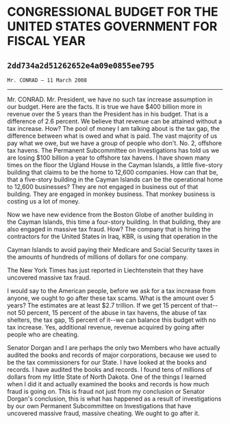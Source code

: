 # CONGRESSIONAL BUDGET FOR THE UNITED STATES GOVERNMENT FOR FISCAL YEAR
## `2dd734a2d51262652e4a09e0855ee795`
`Mr. CONRAD — 11 March 2008`

---


Mr. CONRAD. Mr. President, we have no such tax increase assumption in 
our budget. Here are the facts. It is true we have $400 billion more in 
revenue over the 5 years than the President has in his budget. That is 
a difference of 2.6 percent. We believe that revenue can be attained 
without a tax increase. How? The pool of money I am talking about is 
the tax gap, the difference between what is owed and what is paid. The 
vast majority of us pay what we owe, but we have a group of people who 
don't. No. 2, offshore tax havens. The Permanent Subcommittee on 
Investigations has told us we are losing $100 billion a year to 
offshore tax havens. I have shown many times on the floor the Ugland 
House in the Cayman Islands, a little five-story building that claims 
to be the home to 12,600 companies. How can that be, that a five-story 
building in the Cayman Islands can be the operational home to 12,600 
businesses? They are not engaged in business out of that building. They 
are engaged in monkey business. That monkey business is costing us a 
lot of money.

Now we have new evidence from the Boston Globe of another building in 
the Cayman Islands, this time a four-story building. In that building, 
they are also engaged in massive tax fraud. How? The company that is 
hiring the contractors for the United States in Iraq, KBR, is using 
that operation in the


Cayman Islands to avoid paying their Medicare and Social Security taxes 
in the amounts of hundreds of millions of dollars for one company.

The New York Times has just reported in Liechtenstein that they have 
uncovered massive tax fraud.

I would say to the American people, before we ask for a tax increase 
from anyone, we ought to go after these tax scams. What is the amount 
over 5 years? The estimates are at least $2.7 trillion. If we get 15 
percent of that--not 50 percent, 15 percent of the abuse in tax havens, 
the abuse of tax shelters, the tax gap, 15 percent of it--we can 
balance this budget with no tax increase. Yes, additional revenue, 
revenue acquired by going after people who are cheating.

Senator Dorgan and I are perhaps the only two Members who have 
actually audited the books and records of major corporations, because 
we used to be the tax commissioners for our State. I have looked at the 
books and records. I have audited the books and records. I found tens 
of millions of dollars from my little State of North Dakota. One of the 
things I learned when I did it and actually examined the books and 
records is how much fraud is going on. This is fraud not just from my 
conclusion or Senator Dorgan's conclusion, this is what has happened as 
a result of investigations by our own Permanent Subcommittee on 
Investigations that have uncovered massive fraud, massive cheating. We 
ought to go after it.